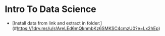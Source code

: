 # Intro To Data Science
- [Install data from link and extract in folder:] (#https://1drv.ms/u/s!AreLEd6mQknmbKz6SMKSC4cmzU0?e=Lx2hEp)